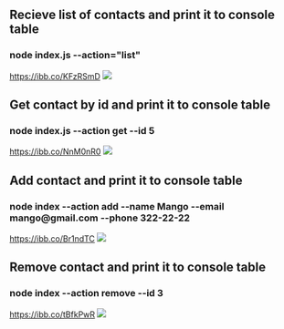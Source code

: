 <h2 align="left">Recieve list of contacts and print it to console table</h1> 
<h3>node index.js --action="list" </h2>
<a href='https://ibb.co/KFzRSmD'>https://ibb.co/KFzRSmD</a>
<img src = 'https://i.ibb.co/qkFXVxC/Screenshot-1.png' max-width = '100%' />


<h2 align="left">Get contact by id and print it to console table</h1> 
<h3>node index.js --action get --id 5 </h2>
<a href='https://ibb.co/NnM0nR0'>https://ibb.co/NnM0nR0</a>
<img src = 'https://i.ibb.co/R4qX48X/Screenshot-2.png' max-width = '100%' />

<h2 align="left">Add contact and print it to console table</h1> 
<h3>node index --action add --name Mango --email mango@gmail.com --phone 322-22-22</h2>
<a href='https://ibb.co/Br1ndTC'>https://ibb.co/Br1ndTC</a>
<img src = 'https://i.ibb.co/s6BWksV/Screenshot-3.png' max-width = '100%' />

<h2 align="left">Remove contact and print it to console table</h1> 
<h3>node index --action remove --id 3</h2>
<a href='https://ibb.co/tBfkPwR'>https://ibb.co/tBfkPwR</a>
<img src = '	https://i.ibb.co/VVyrp06/Screenshot-4.png' max-width = '100%' />
